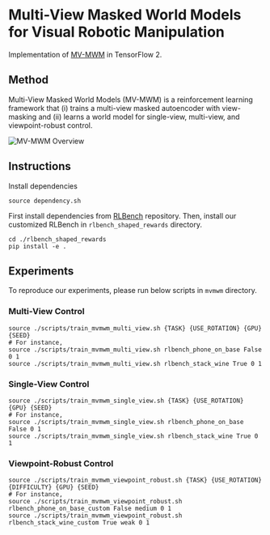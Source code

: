 # Multi-View Masked World Models for Visual Robotic Manipulation

Implementation of [MV-MWM](https://arxiv.org/abs/2302.02408) in TensorFlow 2.

## Method
Multi-View Masked World Models (MV-MWM) is a reinforcement learning framework that (i) trains a multi-view masked autoencoder with view-masking and (ii) learns a world model for single-view, multi-view, and viewpoint-robust control.

![MV-MWM Overview](https://user-images.githubusercontent.com/20944657/217286929-23c4bf7b-17e0-498a-b4b0-ace8d08fe118.gif)

## Instructions

Install dependencies
```
source dependency.sh
```

First install dependencies from [RLBench](https://github.com/stepjam/RLBench) repository. Then, install our customized RLBench in `rlbench_shaped_rewards` directory. 

```
cd ./rlbench_shaped_rewards
pip install -e .
```

## Experiments

To reproduce our experiments, please run below scripts in `mvmwm` directory.

### Multi-View Control
```
source ./scripts/train_mvmwm_multi_view.sh {TASK} {USE_ROTATION} {GPU} {SEED}
# For instance,
source ./scripts/train_mvmwm_multi_view.sh rlbench_phone_on_base False 0 1
source ./scripts/train_mvmwm_multi_view.sh rlbench_stack_wine True 0 1
```

### Single-View Control
```
source ./scripts/train_mvmwm_single_view.sh {TASK} {USE_ROTATION} {GPU} {SEED}
# For instance,
source ./scripts/train_mvmwm_single_view.sh rlbench_phone_on_base False 0 1
source ./scripts/train_mvmwm_single_view.sh rlbench_stack_wine True 0 1
```

### Viewpoint-Robust Control
```
source ./scripts/train_mvmwm_viewpoint_robust.sh {TASK} {USE_ROTATION} {DIFFICULTY} {GPU} {SEED}
# For instance,
source ./scripts/train_mvmwm_viewpoint_robust.sh rlbench_phone_on_base_custom False medium 0 1
source ./scripts/train_mvmwm_viewpoint_robust.sh rlbench_stack_wine_custom True weak 0 1
```
